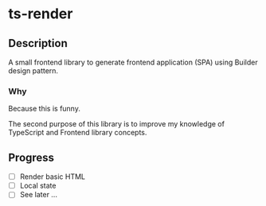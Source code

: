# ts-render

## Description

A small frontend library to generate frontend application (SPA) using Builder design pattern.

### Why

Because this is funny.

The second purpose of this library is to improve my knowledge of TypeScript and Frontend library concepts.

## Progress

- [ ] Render basic HTML
- [ ] Local state
- [ ] See later ...
